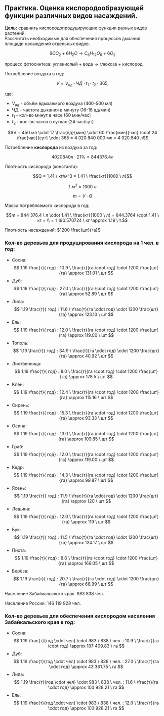 Практика. Оценка кислородообразующей функции различных видов насаждений.
---

__Цель:__ сравнить кислородопродуцирующие функции разных видов растений.  
Рассчитать необходимые для обеспечения процессов дыхания площади насаждений отдельных видов.

<!-- Записать тему, цель, формулы -->

```math
6 CO_2 + 6 H_2O \rightarrow C_6H_{12}O_6 + 6O_2
```

процесс фотосинтеза: углекислый + вода -> глюкоза + кислород

Потребление воздуха в год:

```math
V = V_{вд} \cdot ЧД \cdot t_1 \cdot t_2 \cdot 365,
```

где:
- $V_{вд}$ - объём вдыхаемого воздуха (400-500 мл)
- ЧД - частота дыхания в минуту (16-18 вд/мин)
- $t_1$ - кол-во минут в часе (60 мин/час)
- $t_2$ - кол-во часов в сутках (24 час/сут)

```math
V = 450 мл \cdot 17 \frac{вд}{мин} \cdot 60 \frac{мин}{час} \cdot 24 \frac{час}{сут} \cdot 365 = 4 020 840 000 мл = 4 020 840 л
```

Потребление __кислорода__ из воздуха за год:
```math
4 020 840 л \cdot 21 \% = 844 376.4 л
```

Плотность кислорода (константа):
```math
Q = 1.41 \ кг/м^3 = 1.41 \ \frac{кг}{1000 \ л}
```

$$1 \ м^3 = 1000 \ л$$

$$m = V \cdot Q$$

Масса потребляемого кислорода в год:

```math
m = 844 376.4 \ л \cdot 1.41 \ \frac{кг}{1000 \ л} = 844.3764 \cdot 1.41 \ кг = \\ = 1 190.570724 \ кг \approx 1.19 \ т.
```

Плотность насаждений: $1200 \frac{шт}{га}$

<!-- 10.9 т / га*год -->

### Кол-во деревьев для продуцирования кислорода на 1 чел. в год:

- Сосна: $$ 1.19 \frac{т}{ год} : 10.9 \ \frac{т}{га \cdot год} \cdot 1200 \frac{шт}{га} \approx 131.01 \ шт  $$
- Дуб: $$ 1.19 \frac{т}{ год} : 27.0 \ \frac{т}{га \cdot год} \cdot 1200 \frac{шт}{га} \approx 52.89 \ шт  $$
- Липа: $$ 1.19 \frac{т}{ год} : 11.6 \ \frac{т}{га \cdot год} \cdot 1200 \frac{шт}{га} \approx 123.10 \ шт  $$
- Ель: $$ 1.19 \frac{т}{ год} : 12.0 \ \frac{т}{га \cdot год} \cdot 1200 \frac{шт}{га} \approx 119.00 \ шт  $$
- Тополь: $$ 1.19 \frac{т}{ год} : 34.9 \ \frac{т}{га \cdot год} \cdot 1200 \frac{шт}{га} \approx 40.92 \ шт  $$
- Лиственница: $$ 1.19 \frac{т}{ год} : 8.0 \ \frac{т}{га \cdot год} \cdot 1200 \frac{шт}{га} \approx 178.5 \ шт  $$
- Клён: $$ 1.19 \frac{т}{ год} : 12.4 \ \frac{т}{га \cdot год} \cdot 1200 \frac{шт}{га} \approx 115.16 \ шт  $$
- Сирень: $$ 1.19 \frac{т}{ год} : 15.3 \ \frac{т}{га \cdot год} \cdot 1200 \frac{шт}{га} \approx 93.33 \ шт  $$
- Осина: $$ 1.19 \frac{т}{ год} : 13.0 \ \frac{т}{га \cdot год} \cdot 1200 \frac{шт}{га} \approx 109.85 \ шт  $$
- Граб: $$ 1.19 \frac{т}{ год} : 12.0 \ \frac{т}{га \cdot год} \cdot 1200 \frac{шт}{га} \approx 119.00 \ шт  $$
- Кедр: $$ 1.19 \frac{т}{ год} : 14.3 \ \frac{т}{га \cdot год} \cdot 1200 \frac{шт}{га} \approx 99.87 \ шт  $$
- Ясень: $$ 1.19 \frac{т}{ год} : 11.9 \ \frac{т}{га \cdot год} \cdot 1200 \frac{шт}{га} \approx 120 \ шт  $$
- Лещина: $$ 1.19 \frac{т}{ год} : 12.0 \ \frac{т}{га \cdot год} \cdot 1200 \frac{шт}{га} \approx 119 \ шт  $$
- Бук: $$ 1.19 \frac{т}{ год} : 11.5 \ \frac{т}{га \cdot год} \cdot 1200 \frac{шт}{га} \approx 124.17 \ шт  $$
- Пихта: $$ 1.19 \frac{т}{ год} : 8.6 \ \frac{т}{га \cdot год} \cdot 1200 \frac{шт}{га} \approx 166.05 \ шт  $$
- Берёза: $$ 1.19 \frac{т}{ год} : 20.7 \ \frac{т}{га \cdot год} \cdot 1200 \frac{шт}{га} \approx 68.99 \ шт  $$

Население Забайкальского края: 983 838 чел.

Население России: 146 119 928 чел.

### Кол-во деревьев для обеспечения кислородом населения Забайкальского края в год:

- Сосна: $$ 1.19 \frac{т}{год \cdot чел} \cdot 983 \ 838 \ чел. : 10.9 \ \frac{т}{га \cdot год} \approx 107 409.83 \ га $$
- Дуб: $$ 1.19 \frac{т}{год \cdot чел} \cdot 983 \ 838 \ чел. : 27.0 \ \frac{т}{га \cdot год} \approx 43 361.75 \ га $$
- Липа: $$ 1.19 \frac{т}{год \cdot чел} \cdot 983 \ 838 \ чел. : 11.6 \ \frac{т}{га \cdot год} \approx 100 928.21 \ га $$
- Ель: $$ 1.19 \frac{т}{год \cdot чел} \cdot 983 \ 838 \ чел. : 12.0 \ \frac{т}{га \cdot год} \approx 100 928.21 \ га $$
